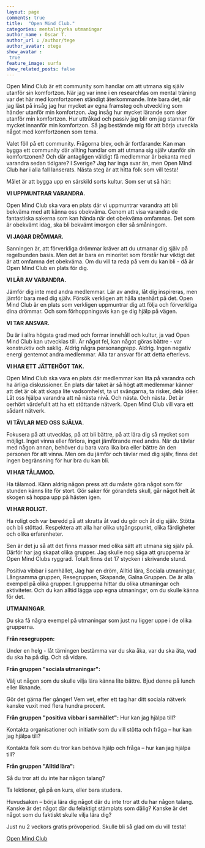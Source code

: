 ```yaml
---
layout: page
comments: true
title:  "Open Mind Club."
categories: mentalstyrka utmaningar
author_name : Oscar T.
author_url : /author/tege
author_avatar: otege
show_avatar :
 true
feature_image: surfa
show_related_posts: false
---
```


Open Mind Club är ett community som handlar om att utmana sig själv utanför sin komfortzon.
När jag var inne i en researchfas om mental träning var det här med komfortzonen ständigt återkommande.
Inte bara det, när jag läst på insåg jag hur mycket av egna framsteg och utveckling som händer utanför min komfortzon. 
Jag insåg hur mycket lärande som sker utanför min komfortzon.
Hur uttråkad och passiv jag blir om jag stannar för mycket innanför min komfortzon.
Så jag bestämde mig för att börja utveckla något med komfortzonen som tema.

Valet föll på ett community. Frågorna blev, och är fortfarande: Kan man bygga ett community där allting handlar om 
att utmana sig själv utanför sin komfortzonen? Och där antagligen väldigt få medlemmar är bekanta med varandra sedan tidigare? I Sverige?
Jag har inga svar än, men Open Mind Club har i alla fall lanserats. Nästa steg är att hitta folk som vill testa!


Målet är att bygga upp en särskild sorts kultur. Som ser ut så här:

**VI UPPMUNTRAR VARANDRA.**

Open Mind Club ska vara en plats där vi uppmuntrar varandra att bli bekväma med att känna oss obekväma. 
Genom att visa varandra de fantastiska sakerna som kan hända när det obekväma omfamnas. Det som är obekvämt idag, ska bli bekvämt 
imorgon eller så småningom.

**VI JAGAR DRÖMMAR.**

Sanningen är, att förverkliga drömmar kräver att du utmanar dig själv på regelbunden basis. Men det är bara en minoritet som 
förstår hur viktigt det är att omfamna det obekväma. Om du vill ta reda på vem du kan bli - då är Open Mind Club en plats för dig.

**VI LÄR AV VARANDRA.**

Jämför dig inte med andra medlemmar. Lär av andra, låt dig inspireras, men jämför bara med dig själv. Försök verkligen att hålla 
stenhårt på det. Open Mind Club är en plats som verkligen uppmuntrar dig att följa och förverkliga dina drömmar. Och som 
förhoppningsvis kan ge dig hjälp på vägen.

**VI TAR ANSVAR.**

Du är i allra högsta grad med och formar innehåll och kultur, ja vad Open Mind Club kan utvecklas till.  Är något fel, kan något göras 
bättre - var konstruktiv och saklig. Aldrig några personangrepp. Aldrig. Ingen negativ energi gentemot andra
medlemmar. Alla tar ansvar för att detta efterlevs.

**VI HAR ETT JÄTTEHÖGT TAK.**

Open Mind Club ska vara en plats där medlemmar kan lita på varandra och ha ärliga diskussioner. En plats där taket är så högt att 
medlemmar känner att det är ok att skapa lite vadsomhelst, ta ut svängarna, ta risker, dela idéer. Låt oss hjälpa varandra att nå nästa 
nivå. Och nästa. Och nästa. Det är oerhört värdefullt att ha ett stöttande nätverk. Open Mind Club vill vara ett sådant nätverk.

**VI TÄVLAR MED OSS SJÄLVA.**

Fokusera på att utvecklas, på att bli bättre, på att lära dig så mycket som möjligt. Inget vinna eller förlora, inget jämförande med 
andra. När du tävlar med någon annan, behöver du bara vara lika bra eller bättre än den personen för att vinna. Men om du jämför och 
tävlar med dig själv, finns det ingen begränsning för hur bra du kan bli.

**VI HAR TÅLAMOD.**

Ha tålamod. Känn aldrig någon press att du måste göra något som för stunden känns lite för stort. Gör saker för görandets skull, går 
något helt åt skogen så hoppa upp på hästen igen.

**VI HAR ROLIGT.**

Ha roligt och var beredd på att skratta åt vad du gör och åt dig själv. Stötta och bli stöttad. Respektera att alla har olika 
utgångspunkt, olika färdigheter och olika erfarenheter.


Sen är det ju så att det finns massor med olika sätt att utmana sig själv på. Därför har jag skapat olika grupper. Jag skulle
nog säga att grupperna är Open Mind Clubs ryggrad. Totalt finns det 17 stycken i skrivande stund.

Positiva vibbar i samhället, Jag har en dröm, Alltid lära, Sociala utmaningar, Långsamma gruppen, Resegruppen, Skapande, Galna Gruppen.
De är alla exempel på olika grupper. I grupperna hittar du olika utmaningar och aktiviteter. Och du kan alltid lägga upp egna utmaningar,
om du skulle känna för det. 


**UTMANINGAR.**

Du ska få några exempel på utmaningar som just nu ligger uppe i de olika grupperna.

**Från resegruppen:**

Under en helg - låt tärningen bestämma var du ska åka, var du ska äta, vad du ska ha på dig.
Och så vidare.

**Från gruppen "sociala utmaningar":**

Välj ut någon som du skulle vilja lära känna lite bättre. Bjud denne på lunch eller liknande.

Gör det gärna fler gånger! Vem vet, efter ett tag har ditt sociala nätverk kanske vuxit med flera hundra procent.

**Från gruppen "positiva vibbar i samhället":** Hur kan jag hjälpa till?

Kontakta organisationer och initiativ som du vill stötta och fråga – hur kan jag hjälpa till?

Kontakta folk som du tror kan behöva hjälp och fråga – hur kan jag hjälpa till?

**Från gruppen "Alltid lära":**

Så du tror att du inte har någon talang?

Ta lektioner, gå på en kurs, eller bara studera.

Huvudsaken – börja lära dig något där du inte tror att du har någon talang. Kanske är det något där du felaktigt stämplats som dålig?
Kanske är det något som du faktiskt skulle vilja lära dig?

Just nu 2 veckors gratis prövoperiod. Skulle bli så glad om du vill testa!

<a href="https://www.openmindclub.se/"> Open Mind Club</a>

